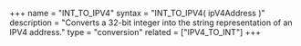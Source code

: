 +++
name = "INT_TO_IPV4"
syntax = "INT_TO_IPV4( ipV4Address <INTEGER> )"
description = "Converts a 32-bit integer into the string representation of an IPV4 address."
type = "conversion"
related = ["IPV4_TO_INT"]
+++

